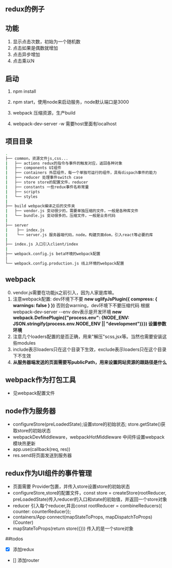 ## redux的例子

## 功能

1. 显示点击次数，初始为一个随机数
2. 点击如果是偶数就增加
3. 点击异步增加
4. 点击乘以N

## 启动

1. npm install
2. npm start，使用node来启动服务，node默认端口是3000

3. webpack 压缩资源，生产build
2. webpack-dev-server -w 需要host里面有localhost

## 项目目录

```bash
.
├── common，资源文件js,css...
|   ├── actions redux的指令与事件的触发对应，返回各种对象
|   ├── components UI组件
|   ├── containers 外层组件，每一个单独可运行的组件，具有dispach事件的能力
|   ├── reducer 处理事件switch case
|   ├── store store的配置文件，reducer
|   ├── constants 一些redux事件名称常量
|   ├── scripts 
|   └── styles
|
├── build webpack编译之后的文件夹
|   ├── vendor.js 变动很少的，需要单独压缩的文件，一般是各种库文件
|   └── bundle.js 变动很多的，压缩文件，一般是业务代码
|
├── server
|    ├── index.js
|    └── server.js 服务器端代码，node。构建页面dom，引入react等必要的库
|
├── index.js 入口引入client/index
|
├── webpack.config.js beta环境的webpack配置
│
└── webpack.config.production.js 线上环境的webpack配置
```

## webpack

0. vendor.js需要在功能js之前引入，因为人家是库嘛。
1. 注意webpack配置: dev环境下不要
**new uglifyJsPlugin({ compress: { warnings: false } })**
否则会warning，dev环境下不要压缩代码
根据webpack-dev-server --env dev表示是开发环境
**new webpack.DefinePlugin({"process.env": {NODE_ENV: JSON.stringify(process.env.NODE_ENV || "development")}})  设置参数环境**
2. 注意几个loaders配置的是否正确，用来"解压"scss,jsx等。当然也需要安装这些modules
3. include表示loaders只在这个目录下生效，exclude表示loaders只在这个目录下不生效
4. **从服务器端发送的页面需要写publicPath，用来设置网站资源的跟路径是什么**

## webpack作为打包工具

- 见webpack配置文件

## node作为服务器

- configureStore(preLoadedState);设置store的初始状态; store.getState()获取store的初始状态
- webpackDevMiddleware，webpackHotMiddleware 中间件设置webpack模块热更新
- app.use(callback(req, res))
- res.send将页面发送到服务器

## redux作为UI组件的事件管理

- 页面需要 <Provider store={store}><App/></Provider> Provider包裹，并传入store设置store的初始状态
- configureStore,store的配置文件，const store = createStore(rootReducer, preLoadedState)传入reducer的入口和state的初始值，并返回一个store对象
- reducer 引入每个reducer,并且const rootReducer = combineReducers({ counter: counterReducer});
- containers/App connect(mapStateToProps, mapDispatchToProps)(Counter)
- mapStateToProps(return store({})) 传入的是一个store对象

##todos

- [x] 添加redux
- [] 添加router
